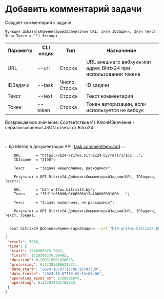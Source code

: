 ﻿---
sidebar_position: 3
---

# Добавить комментарий задачи
 Создает комментарий к задаче



`Функция ДобавитьКомментарийЗадачи(Знач URL, Знач IDЗадачи, Знач Текст, Знач Токен = "") Экспорт`

  | Параметр | CLI опция | Тип | Назначение |
  |-|-|-|-|
  | URL | --url | Строка | URL внешнего вебхука или адрес Bitrix24 при использовании токена |
  | IDЗадачи | --task | Число, Строка | ID задачи |
  | Текст | --text | Строка | Текст комментария |
  | Токен | --token | Строка | Токен авторизации, если используется не вебхук |

  
  Возвращаемое значение:   Соответствие Из КлючИЗначение - сериализованный JSON ответа от Bitrxi24

<br/>

:::tip
Метод в документации API: [task.commentitem.add](https://dev.1c-bitrix.ru/rest_help/tasks/task/commentitem/add.php)
:::
<br/>


```bsl title="Пример кода"
    URL       = "https://b24-ar17wx.bitrix24.by/rest/1/1o2...";
    IDЗадачи  = "2108";

    Текст     = "Задача невыполнима, расходимся";

    Результат = OPI_Bitrix24.ДобавитьКомментарийЗадачи(URL, IDЗадачи, Текст);

    URL       = "b24-ar17wx.bitrix24.by";
    Токен     = "37d1fe66006e9f06006b12e400000001000...";

    Текст     = "Задача выполнима, не расходимся";

    Результат = OPI_Bitrix24.ДобавитьКомментарийЗадачи(URL, IDЗадачи, Текст, Токен);
```



```sh title="Пример команды CLI"
    
  oint bitrix24 ДобавитьКомментарийЗадачи --url "b24-ar17wx.bitrix24.by" --task "504" --text %text% --token "56898d66006e9f06006b12e400000001000..."

```

```json title="Результат"
{
 "result": 5836,
 "time": {
  "start": 1728306376.7932,
  "finish": 1728306376.99402,
  "duration": 0.200818061828613,
  "processing": 0.17203688621521,
  "date_start": "2024-10-07T16:06:16+03:00",
  "date_finish": "2024-10-07T16:06:16+03:00",
  "operating_reset_at": 1728306976,
  "operating": 0.172014951705933
 }
}
```
